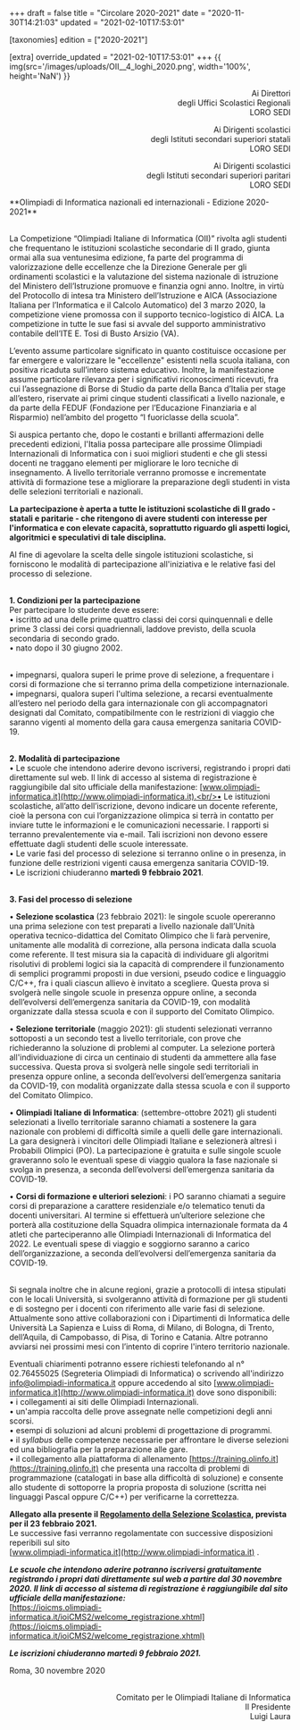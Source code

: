 +++
draft = false
title = "Circolare 2020-2021"
date = "2020-11-30T14:21:03"
updated = "2021-02-10T17:53:01"

[taxonomies]
edition = ["2020-2021"]

[extra]
override_updated = "2021-02-10T17:53:01"
+++
{{ img(src='/images/uploads/OII__4_loghi_2020.png', width='100%', height='NaN') }}

<div style="text-align: right;">

Ai Direttori<br/> degli Uffici Scolastici Regionali<br/>LORO SEDI

Ai Dirigenti scolastici<br/> degli Istituti secondari superiori statali<br/>LORO SEDI

Ai Dirigenti scolastici<br/> degli Istituti secondari superiori paritari<br/>LORO SEDI

</div>
**Olimpiadi di Informatica nazionali ed internazionali - Edizione 2020-2021**

<br/>La Competizione “Olimpiadi Italiane di Informatica (OII)” rivolta agli studenti che frequentano le istituzioni scolastiche secondarie di II grado, giunta ormai alla sua ventunesima edizione, fa parte del programma di valorizzazione delle eccellenze che la Direzione Generale per gli ordinamenti scolastici e la valutazione del sistema nazionale di istruzione del Ministero dell’Istruzione promuove e finanzia ogni anno. Inoltre, in virtù del Protocollo di intesa tra Ministero dell’Istruzione e AICA (Associazione Italiana per l’Informatica e il Calcolo Automatico) del 3 marzo 2020, la competizione viene promossa con il supporto tecnico-logistico di AICA. La competizione in tutte le sue fasi si avvale del supporto amministrativo contabile dell’ITE E. Tosi di Busto Arsizio (VA).

L’evento assume particolare significato in quanto costituisce occasione per far emergere e valorizzare le "eccellenze" esistenti nella scuola italiana, con positiva ricaduta sull’intero sistema educativo. Inoltre, la manifestazione assume particolare rilevanza per i significativi riconoscimenti ricevuti, fra cui l’assegnazione di Borse di Studio da parte della Banca d’Italia per stage all’estero, riservate ai primi cinque studenti classificati a livello nazionale, e da parte della FEDUF (Fondazione per l’Educazione Finanziaria e al Risparmio) nell’ambito del progetto “I fuoriclasse della scuola”.

Si auspica pertanto che, dopo le costanti e brillanti affermazioni delle precedenti edizioni, l'Italia possa partecipare alle prossime Olimpiadi Internazionali di Informatica con i suoi migliori studenti e che gli stessi docenti ne traggano elementi per migliorare le loro tecniche di insegnamento. A livello territoriale verranno promosse e incrementate attività di formazione tese a migliorare la preparazione degli studenti in vista delle selezioni territoriali e nazionali.

**La partecipazione è aperta a tutte le istituzioni scolastiche di II grado - statali e paritarie - che ritengono di avere studenti con interesse per l'informatica e con elevate capacità, soprattutto riguardo gli aspetti logici, algoritmici e speculativi di tale disciplina.**

Al fine di agevolare la scelta delle singole istituzioni scolastiche, si forniscono le modalità di partecipazione all'iniziativa e le relative fasi del processo di selezione.

<br/>**1. Condizioni per la partecipazione**<br/>Per partecipare lo studente deve essere:<br/>• iscritto ad una delle prime quattro classi dei corsi quinquennali e delle prime 3 classi dei corsi quadriennali, laddove previsto, della scuola secondaria di secondo grado.<br/>• nato dopo il 30 giugno 2002.

<br/>• impegnarsi, qualora superi le prime prove di selezione, a frequentare i corsi di formazione che si terranno prima della competizione internazionale.<br/>• impegnarsi, qualora superi l'ultima selezione, a recarsi eventualmente all’estero nel periodo della gara internazionale con gli accompagnatori designati dal Comitato, compatibilmente con le restrizioni di viaggio che saranno vigenti al momento della gara causa emergenza sanitaria COVID-19.

<br/>**2. Modalità di partecipazione**<br/>• Le scuole che intendono aderire devono iscriversi, registrando i propri dati direttamente sul web. Il link di accesso al sistema di registrazione è raggiungibile dal sito ufficiale della manifestazione: [www.olimpiadi-informatica.it](http://www.olimpiadi-informatica.it).<br/>• Le istituzioni scolastiche, all’atto dell’iscrizione, devono indicare un docente referente, cioè la persona con cui l’organizzazione olimpica si terrà in contatto per inviare tutte le informazioni e le comunicazioni necessarie. I rapporti si terranno prevalentemente via e-mail. Tali iscrizioni non devono essere effettuate dagli studenti delle scuole interessate.<br/>• Le varie fasi del processo di selezione si terranno online o in presenza, in funzione delle restrizioni vigenti causa emergenza sanitaria COVID-19.<br/>• Le iscrizioni chiuderanno **martedì 9 febbraio 2021**.

<br/>**3. Fasi del processo di selezione**

• **Selezione scolastica** (23 febbraio 2021): le singole scuole opereranno una prima selezione con test preparati a livello nazionale dall’Unità operativa tecnico-didattica del Comitato Olimpico che li farà pervenire, unitamente alle modalità di correzione, alla persona indicata dalla scuola come referente. Il test misura sia la capacità di individuare gli algoritmi risolutivi di problemi logici sia la capacità di comprendere il funzionamento di semplici programmi proposti in due versioni, pseudo codice e linguaggio C/C++, fra i quali ciascun allievo è invitato a scegliere. Questa prova si svolgerà nelle singole scuole in presenza oppure online, a seconda dell’evolversi dell’emergenza sanitaria da COVID-19, con modalità organizzate dalla stessa scuola e con il supporto del Comitato Olimpico.

• **Selezione territoriale** (maggio 2021): gli studenti selezionati verranno sottoposti a un secondo test a livello territoriale, con prove che richiederanno la soluzione di problemi al computer. La selezione porterà all'individuazione di circa un centinaio di studenti da ammettere alla fase successiva. Questa prova si svolgerà nelle singole sedi territoriali in presenza oppure online, a seconda dell’evolversi dell’emergenza sanitaria da COVID-19, con modalità organizzate dalla stessa scuola e con il supporto del Comitato Olimpico.

• **Olimpiadi Italiane di Informatica**: (settembre-ottobre 2021) gli studenti selezionati a livello territoriale saranno chiamati a sostenere la gara nazionale con problemi di difficoltà simile a quelli delle gare internazionali. La gara designerà i vincitori delle Olimpiadi Italiane e selezionerà altresì i Probabili Olimpici (PO). La partecipazione è gratuita e sulle singole scuole graveranno solo le eventuali spese di viaggio qualora la fase nazionale si svolga in presenza, a seconda dell’evolversi dell’emergenza sanitaria da COVID-19.

• **Corsi di formazione e ulteriori selezioni**: i PO saranno chiamati a seguire corsi di preparazione a carattere residenziale e/o telematico tenuti da docenti universitari. Al termine si effettuerà un’ulteriore selezione che porterà alla costituzione della Squadra olimpica internazionale formata da 4 atleti che parteciperanno alle Olimpiadi Internazionali di Informatica del 2022. Le eventuali spese di viaggio e soggiorno saranno a carico dell’organizzazione, a seconda dell’evolversi dell’emergenza sanitaria da COVID-19.

<br/>Si segnala inoltre che in alcune regioni, grazie a protocolli di intesa stipulati con le locali Università, si svolgeranno attività di formazione per gli studenti e di sostegno per i docenti con riferimento alle varie fasi di selezione. Attualmente sono attive collaborazioni con i Dipartimenti di Informatica delle Università La Sapienza e Luiss di Roma, di Milano, di Bologna, di Trento, dell’Aquila, di Campobasso, di Pisa, di Torino e Catania. Altre potranno avviarsi nei prossimi mesi con l’intento di coprire l'intero territorio nazionale.

Eventuali chiarimenti potranno essere richiesti telefonando al n° 02.76455025 (Segreteria Olimpiadi di Informatica) o scrivendo all'indirizzo [info@olimpiadi-informatica.it](mailto:info@olimpiadi-informatica.it) oppure accedendo al sito [www.olimpiadi-informatica.it](http://www.olimpiadi-informatica.it) dove sono disponibili:<br/>• i collegamenti ai siti delle Olimpiadi Internazionali.<br/>• un'ampia raccolta delle prove assegnate nelle competizioni degli anni scorsi.<br/>• esempi di soluzioni ad alcuni problemi di progettazione di programmi.<br/>• il _syllabus_ delle competenze necessarie per affrontare le diverse selezioni ed una bibliografia per la preparazione alle gare.<br/>• il collegamento alla piattaforma di allenamento [https://training.olinfo.it](https://training.olinfo.it) che presenta una raccolta di problemi di programmazione (catalogati in base alla difficoltà di soluzione) e consente allo studente di sottoporre la propria proposta di soluzione (scritta nei linguaggi Pascal oppure C/C++) per verificarne la correttezza.

**Allegato alla presente il [Regolamento della Selezione Scolastica](/oldsite/190/Regolamento_Selezione_Scolastica_23febbraio2021.pdf), prevista per il 23 febbraio 2021.**<br/>Le successive fasi verranno regolamentate con successive disposizioni reperibili sul sito<br/>[www.olimpiadi-informatica.it](http://www.olimpiadi-informatica.it) .

_**Le scuole che intendono aderire potranno iscriversi gratuitamente registrando i propri dati direttamente sul web a partire dal 30 novembre 2020. Il link di accesso al sistema di registrazione è raggiungibile dal sito ufficiale della manifestazione:**_<br/>[https://ioicms.olimpiadi-informatica.it/ioiCMS2/welcome_registrazione.xhtml](https://ioicms.olimpiadi-informatica.it/ioiCMS2/welcome_registrazione.xhtml)

_**Le iscrizioni chiuderanno martedì 9 febbraio 2021.**_

Roma, 30 novembre 2020

<div style="text-align: right;">

<br/> Comitato per le Olimpiadi Italiane di Informatica<br/> Il Presidente <br/> Luigi Laura

</div>

